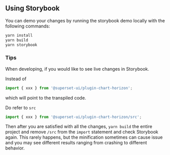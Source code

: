 ## Using Storybook

You can demo your changes by running the storybook demo locally with the following commands:

```sh
yarn install
yarn build
yarn storybook
```

### Tips

When developing, if you would like to see live changes in Storybook.

Instead of

```js
import { xxx } from '@superset-ui/plugin-chart-horizon';
```

which will point to the transpiled code.

Do refer to `src`

```js
import { xxx } from '@superset-ui/plugin-chart-horizon/src';
```

Then after you are satisfied with all the changes, `yarn build` the entire project and remove `/src`
from the `import` statement and check Storybook again. This rarely happens, but the minification
sometimes can cause issue and you may see different results ranging from crashing to different
behavior.
